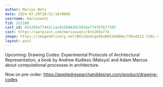 ```yaml
---
author: Marius Watz
date: 2024-07-29T10:51:18+0000
username: mariuswatz
fid: 252180
cast_id: 0x5269a77442c1ac625b882dc5016af747b7677105
cast: https://warpcast.com/mariuswatz/0x5269a774
image: https://imagedelivery.net/BXluQx4ige9GuW0Ia56BHw/74ba4121-536c-4ef4-d8c1-516832242200/original
layout: post
---
```

Upcoming: Drawing Codes: Experimental Protocols of Architectural Representation, a book by Andrew Kudless (Matsys) and Adam Marcus about computational processes in architecture.  
  
Now on pre-order: https://appliedresearchanddesign.com/product/drawing-codes  

<img src='https://imagedelivery.net/BXluQx4ige9GuW0Ia56BHw/74ba4121-536c-4ef4-d8c1-516832242200/original' alt='' referrerpolicy='no-referrer'/>